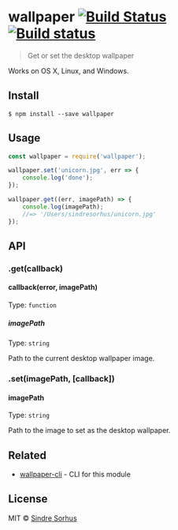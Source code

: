 # wallpaper [![Build Status](https://travis-ci.org/sindresorhus/wallpaper.svg?branch=master)](https://travis-ci.org/sindresorhus/wallpaper) [![Build status](https://ci.appveyor.com/api/projects/status/xhwaihmhhplh5d05/branch/master?svg=true)](https://ci.appveyor.com/project/sindresorhus/wallpaper/branch/master)

> Get or set the desktop wallpaper

Works on OS X, Linux, and Windows.


## Install

```
$ npm install --save wallpaper
```


## Usage

```js
const wallpaper = require('wallpaper');

wallpaper.set('unicorn.jpg', err => {
	console.log('done');
});

wallpaper.get((err, imagePath) => {
	console.log(imagePath);
	//=> '/Users/sindresorhus/unicorn.jpg'
});
```


## API

### .get(callback)

#### callback(error, imagePath)

Type: `function`

##### imagePath

Type: `string`

Path to the current desktop wallpaper image.

### .set(imagePath, [callback])

#### imagePath

Type: `string`

Path to the image to set as the desktop wallpaper.


## Related

- [wallpaper-cli](https://github.com/sindresorhus/wallpaper-cli) - CLI for this module


## License

MIT © [Sindre Sorhus](http://sindresorhus.com)
